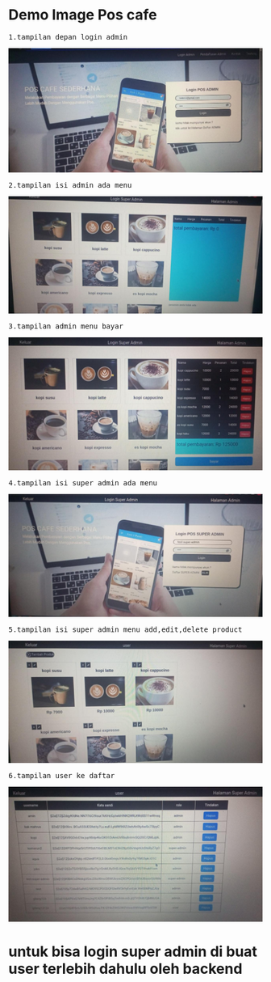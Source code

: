 # Demo Image Pos cafe

<pre>
1.tampilan depan login admin
</pre>
![alt text](https://github.com/gilangwokeh/gilang_PosCafe_finalProject/blob/master/pos-web/public/for-cofe(1).jpeg?raw=true)

<pre>
2.tampilan isi admin ada menu 
</pre>

![alt text](https://github.com/gilangwokeh/gilang_PosCafe_finalProject/blob/master/pos-web/public/for-cofe(2).jpeg?raw=true)

<pre>
3.tampilan admin menu bayar
</pre>
![alt text](https://github.com/gilangwokeh/gilang_PosCafe_finalProject/blob/master/pos-web/public/for-cofe(6).jpeg?raw=true)
<pre>
4.tampilan isi super admin ada menu 
</pre>
![alt text](https://github.com/gilangwokeh/gilang_PosCafe_finalProject/blob/master/pos-web/public/for-cofe(3).jpeg?raw=true)

<pre>
5.tampilan isi super admin menu add,edit,delete product 
</pre>
![alt text](https://github.com/gilangwokeh/gilang_PosCafe_finalProject/blob/master/pos-web/public/for-cofe(4).jpeg?raw=true)

<pre>
6.tampilan user ke daftar
</pre>
![alt text](https://github.com/gilangwokeh/gilang_PosCafe_finalProject/blob/master/pos-web/public/for-cofe(5).jpeg?raw=true)

# untuk bisa login super admin di buat user terlebih dahulu oleh backend
